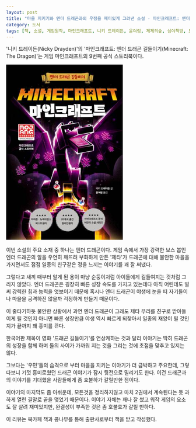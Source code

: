 ```yaml
---
layout: post
title: "마을 지키기와 엔더 드래곤과의 우정을 재미있게 그려낸 소설 - 마인크래프트: 엔더 드래곤 길들이기"
category: 도서
tags: [책, 소설, 게임원작, 마인크래프트, 니키 드레이든, 윤여림, 제제의숲, 심야책방, 토네이도, 북카페 책과 콩나무, 서평]
---
```


'니키 드레이든(Nicky Drayden)'의
'마인크래프트: 엔더 드래곤 길들이기(Minecraft: The Dragon)'는
게임 마인크래프트의 9번째 공식 스토리북이다.

![표지](/images/minecraft-the-dragon-book-h480.jpg)

이번 소설의 주요 소재 중 하나는 엔더 드래곤이다.
게임 속에서 가장 강력한 보스 봅인 엔더 드래곤의 알을
우연히 깨뜨려 부화하게 만든 '제타'가
드래곤에 대해 불안한 마을을 가지면서도
점점 일종의 친구같은 정을 느끼는 이야기를 꽤 잘 써냈다.

그렇다고 새끼 때부터 알게 된 용이 마냥 순둥이처럼 아이들에게 길들여지는 것처럼 그리지 않았다.
엔더 드래곤은 굉장히 빠른 성장 속도를 가지고 있는데다
아직 어린데도 벌써 강력한 힘과 능력을 엿보이기 때문에
혹시나 엔더 드래곤이 야생에 눈을 떠 자기들이나 마을을 공격하진 않을까 걱정하게 만들기 때문이다.

이 줄타기하듯 불안한 상황에서 과연 엔더 드래곤이 그래도 제타 무리를 친구로 받아들이게 될 것인지
아니면 빠른 성장만큼 야생 역시 빠르게 되찾아서 일종의 재앙이 될 것인지가 끝까지 꽤 흥미를 끈다.

한국어판 제목이 영화 '드래곤 길들이기'를 연상케하는 것과 달리
이야기는 딱히 드래곤의 성장을 함께 하며 둘의 사이가 가까워 지는 것을 그리는 것에 초점을 맞추고 있지는 않다.

그보다는 '우민'들의 습격으로 부터 마을을 지키는 이야기가 더 급박하고 주요한데,
그렇다보니 기껏 흥미로웠던 드래곤 이야기가 잠시 뒷전으로 밀리기도 한다.
이건 드래곤과의 이야기를 기대했을 사람들에게 좀 호불하가 갈릴만한 점이다.

이야기의 마지막도 좀 아쉬운데,
모든것을 정리하지않고 마치 2권에서 계속된다는 듯 과하게 열린 결말로 끝을 맺었기 때문이다.
이야기 자체는 꽤나 잘 썼고 워작 게임의 요소도 잘 살려 재미있지만,
완결성이 부족한 것은 좀 호불호가 갈릴 만하다.



<div class="im im-info">
이 리뷰는 북카페 책과 콩나무를 통해 출판사로부터 책을 받고 작성했다.
</div>

